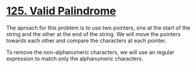 # [125. Valid Palindrome](https://leetcode.com/problems/valid-palindrome/)

The aproach for this problem is to use two pointers, one at the start of the string and the other at the end of the string. We will move the pointers towards each other and compare the characters at each pointer.

To remove the non-alphanumeric characters, we will use an regular expression to match only the alphanumeric characters.